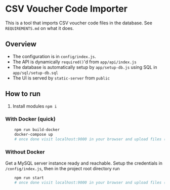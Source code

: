 # CSV Voucher Code Importer

This is a tool that imports CSV voucher code files in the database. See `REQUIREMENTS.md` on what it does.

## Overview
- The configuration is in `config/index.js`. 
- The API is dynamically `required()`'d from `app/api/index.js`
- The database is automatically setup by `app/setup-db.js` using SQL in `app/sql/setup-db.sql`
- The UI is served by `static-server` from `public`

## How to run

1. Install modules `npm i`

### With Docker (quick)
```BASH
    npm run build-docker
    docker-compose up
    # once done visit localhost:9000 in your browser and upload files (see util).
```

### Without Docker
Get a MySQL server instance ready and reachable. Setup the credentials in `/config/index.js`, then in the project root directory run
```BASH
    npm run start
    # once done visit localhost:9000 in your browser and upload files (see util).
```
